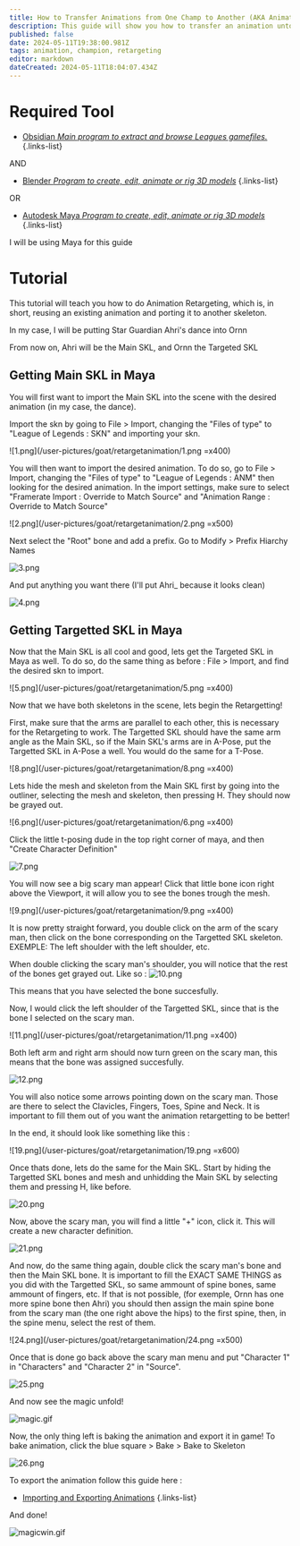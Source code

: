```yaml
---
title: How to Transfer Animations from One Champ to Another (AKA Animation Retargeting)
description: This guide will show you how to transfer an animation unto another character
published: false
date: 2024-05-11T19:38:00.981Z
tags: animation, champion, retargeting
editor: markdown
dateCreated: 2024-05-11T18:04:07.434Z
---
```


# Required Tool
-   [Obsidian *Main program to extract and browse Leagues gamefiles.*](/core-guides/tools/obsidian)
{.links-list}

AND
-   [Blender *Program to create, edit, animate or rig 3D models*](/core-guides/tools/blender)
{.links-list}

OR
-   [Autodesk Maya *Program to create, edit, animate or rig 3D models*](/core-guides/tools/maya)
{.links-list}

I will be using Maya for this guide

# Tutorial
This tutorial will teach you how to do Animation Retargeting, which is, in short, reusing an existing animation and porting it to another skeleton.

In my case, I will be putting Star Guardian Ahri's dance into Ornn

From now on, Ahri will be the Main SKL, and Ornn the Targeted SKL

## Getting Main SKL in Maya

You will first want to import the Main SKL into the scene with the desired animation (in my case, the dance).

Import the skn by going to File > Import, changing the "Files of type" to "League of Legends : SKN" and importing your skn. 

![1.png](/user-pictures/goat/retargetanimation/1.png =x400)

You will then want to import the desired animation. To do so, go to File > Import, changing the "Files of type" to "League of Legends : ANM" then looking for the desired animation. In the import settings, make sure to select "Framerate Import : Override to Match Source" and "Animation Range : Override to Match Source"

![2.png](/user-pictures/goat/retargetanimation/2.png =x500)

Next select the "Root" bone and add a prefix. Go to Modify > Prefix Hiarchy Names

![3.png](/user-pictures/goat/retargetanimation/3.png)

And put anything you want there (I'll put Ahri_ because it looks clean)

![4.png](/user-pictures/goat/retargetanimation/4.png)

## Getting Targetted SKL in Maya

Now that the Main SKL is all cool and good, lets get the Targeted SKL in Maya as well. To do so, do the same thing as before : File > Import, and find the desired skn to import.

![5.png](/user-pictures/goat/retargetanimation/5.png =x400)

Now that we have both skeletons in the scene, lets begin the Retargetting! 

First, make sure that the arms are parallel to each other, this is necessary for the Retargeting to work. The Targetted SKL should have the same arm angle as the Main SKL, so if the Main SKL's arms are in A-Pose, put the Targetted SKL in A-Pose a well. You would do the same for a T-Pose.

![8.png](/user-pictures/goat/retargetanimation/8.png =x400)

Lets hide the mesh and skeleton from the Main SKL first by going into the outliner, selecting the mesh and skeleton, then pressing H. They should now be grayed out.

![6.png](/user-pictures/goat/retargetanimation/6.png =x400)

Click the little t-posing dude in the top right corner of maya, and then "Create Character Definition"

![7.png](/user-pictures/goat/retargetanimation/7.png)

You will now see a big scary man appear! Click that little bone icon right above the Viewport, it will allow you to see the bones trough the mesh.

![9.png](/user-pictures/goat/retargetanimation/9.png =x400)

It is now pretty straight forward, you double click on the arm of the scary man, then click on the bone corresponding on the Targetted SKL skeleton. EXEMPLE: The left shoulder with the left shoulder, etc.

When double clicking the scary man's shoulder, you will notice that the rest of the bones get grayed out. Like so : 
![10.png](/user-pictures/goat/retargetanimation/10.png)

This means that you have selected the bone succesfully.

Now, I would click the left shoulder of the Targetted SKL, since that is the bone I selected on the scary man.

![11.png](/user-pictures/goat/retargetanimation/11.png =x400)

Both left arm and right arm should now turn green on the scary man, this means that the bone was assigned succesfully.

![12.png](/user-pictures/goat/retargetanimation/12.png)

You will also notice some arrows pointing down on the scary man. Those are there to select the Clavicles, Fingers, Toes, Spine and Neck. It is important to fill them out of you want the animation retargetting to be better!

In the end, it should look like something like this :

![19.png](/user-pictures/goat/retargetanimation/19.png =x600)

Once thats done, lets do the same for the Main SKL. Start by hiding the Targetted SKL bones and mesh and unhidding the Main SKL by selecting them and pressing H, like before.

![20.png](/user-pictures/goat/retargetanimation/20.png)

Now, above the scary man, you will find a little "+" icon, click it. This will create a new character definition.

![21.png](/user-pictures/goat/retargetanimation/21.png)

And now, do the same thing again, double click the scary man's bone and then the Main SKL bone. It is important to fill the EXACT SAME THINGS as you did with the Targetted SKL, so same ammount of spine bones, same ammount of fingers, etc. If that is not possible, (for exemple, Ornn has one more spine bone then Ahri) you should then assign the main spine bone from the scary man (the one right above the hips) to the first spine, then, in the spine menu, select the rest of them.

![24.png](/user-pictures/goat/retargetanimation/24.png =x500)

Once that is done go back above the scary man menu and put "Character 1" in "Characters" and "Character 2" in "Source".

![25.png](/user-pictures/goat/retargetanimation/25.png)

And now see the magic unfold!

![magic.gif](/user-pictures/goat/retargetanimation/magic.gif)

Now, the only thing left is baking the animation and export it in game! To bake animation, click the blue square > Bake > Bake to Skeleton

![26.png](/user-pictures/goat/retargetanimation/26.png)

To export the animation follow this guide here :
- [Importing and Exporting Animations](/specific-guide/animation/Importing-and-Exporting-Animation)
{.links-list}

And done! 

![magicwin.gif](/user-pictures/goat/retargetanimation/magicwin.gif)






